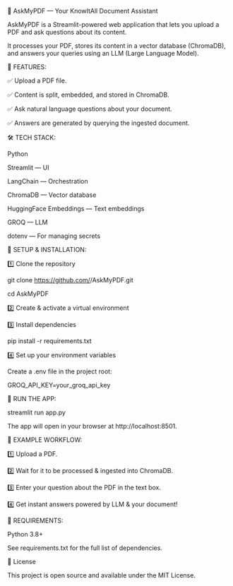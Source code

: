 📄 AskMyPDF — Your KnowItAll Document Assistant

AskMyPDF is a Streamlit-powered web application that lets you upload a PDF and ask questions about its content.

It processes your PDF, stores its content in a vector database (ChromaDB), and answers your queries using an LLM (Large Language Model).



🚀 FEATURES:

✅ Upload a PDF file.

✅ Content is split, embedded, and stored in ChromaDB.

✅ Ask natural language questions about your document.

✅ Answers are generated by querying the ingested document.



🛠️ TECH STACK:

Python

Streamlit — UI

LangChain — Orchestration

ChromaDB — Vector database

HuggingFace Embeddings — Text embeddings

GROQ — LLM

dotenv — For managing secrets



📂 SETUP & INSTALLATION:

1️⃣ Clone the repository

git clone https://github.com/<your-username>/AskMyPDF.git

cd AskMyPDF


2️⃣ Create & activate a virtual environment


3️⃣ Install dependencies

pip install -r requirements.txt


4️⃣ Set up your environment variables

Create a .env file in the project root:

GROQ_API_KEY=your_groq_api_key


📄 RUN THE APP:

streamlit run app.py

The app will open in your browser at http://localhost:8501.



📝 EXAMPLE WORKFLOW:

1️⃣ Upload a PDF.

2️⃣ Wait for it to be processed & ingested into ChromaDB.

3️⃣ Enter your question about the PDF in the text box.

4️⃣ Get instant answers powered by LLM & your document!



📜 REQUIREMENTS:

Python 3.8+

See requirements.txt for the full list of dependencies.



📄 License

This project is open source and available under the MIT License.
